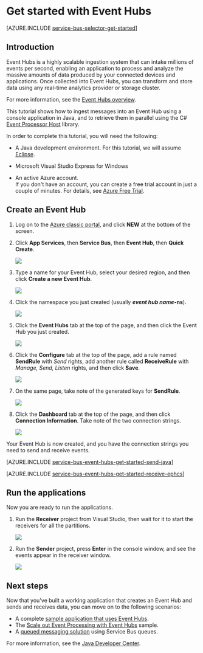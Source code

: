<properties
	pageTitle="Get Started with Event Hubs in Java | Microsoft Azure"
	description="Follow this tutorial to get started using Azure Event Hubs; sending events with Java and receiving them in C# using the EventProcessorHost."
	services="event-hubs"
	documentationCenter=""
	authors="fsautomata"
	manager="timlt"
	editor=""/>

<tags
	ms.service="event-hubs"
	ms.workload="core"
	ms.tgt_pltfrm="na"
	ms.devlang="na"
	ms.topic="article"
	ms.date="11/05/2015"
	ms.author="sethm"/>

# Get started with Event Hubs

[AZURE.INCLUDE [service-bus-selector-get-started](../../includes/service-bus-selector-get-started.md)]

## Introduction

Event Hubs is a highly scalable ingestion system that can intake millions of events per second, enabling an application to process and analyze the massive amounts of data produced by your connected devices and applications. Once collected into Event Hubs, you can transform and store data using any real-time analytics provider or storage cluster.

For more information, see the [Event Hubs overview][].

This tutorial shows how to ingest messages into an Event Hub using a console application in Java, and to retrieve them in parallel using the C# [Event Processor Host][] library.

In order to complete this tutorial, you will need the following:

+ A Java development environment. For this tutorial, we will assume [Eclipse](https://www.eclipse.org/).

+ Microsoft Visual Studio Express for Windows

+ An active Azure account. <br/>If you don't have an account, you can create a free trial account in just a couple of minutes. For details, see <a href="http://azure.microsoft.com/pricing/free-trial/?WT.mc_id=A0E0E5C02&amp;returnurl=http%3A%2F%2Fazure.microsoft.com%2Fen-us%2Fdevelop%2Fmobile%2Ftutorials%2Fget-started%2F" target="_blank">Azure Free Trial</a>.

## Create an Event Hub

1. Log on to the [Azure classic portal][], and click **NEW** at the bottom of the screen.

2. Click **App Services**, then **Service Bus**, then **Event Hub**, then **Quick Create**.

	![][1]

3. Type a name for your Event Hub, select your desired region, and then click **Create a new Event Hub**.

	![][2]

4. Click the namespace you just created (usually ***event hub name*-ns**).

	![][3]

5. Click the **Event Hubs** tab at the top of the page, and then click the Event Hub you just created.

	![][4]

6. Click the **Configure** tab at the top of the page, add a rule named **SendRule** with *Send* rights, add another rule called **ReceiveRule** with *Manage, Send, Listen* rights, and then click **Save**.

	![][5]

7. On the same page, take note of the generated keys for **SendRule**.

	![][6b]

8. Click the **Dashboard** tab at the top of the page, and then click **Connection Information**. Take note of the two connection strings.

	![][6]

Your Event Hub is now created, and you have the connection strings you need to send and receive events.

[AZURE.INCLUDE [service-bus-event-hubs-get-started-send-java](../../includes/service-bus-event-hubs-get-started-send-java.md)]


[AZURE.INCLUDE [service-bus-event-hubs-get-started-receive-ephcs](../../includes/service-bus-event-hubs-get-started-receive-ephcs.md)]

## Run the applications

Now you are ready to run the applications.

1.	Run the **Receiver** project from Visual Studio, then wait for it to start the receivers for all the partitions.

	![][21]

2.	Run the **Sender** project, press **Enter** in the console window, and see the events appear in the receiver window.

	![][22]

## Next steps

Now that you've built a working application that creates an Event Hub and sends and receives data, you can move on to the following scenarios:

- A complete [sample application that uses Event Hubs][].
- The [Scale out Event Processing with Event Hubs][] sample.
- A [queued messaging solution][] using Service Bus queues.

For more information, see the [Java Developer Center](/develop/java/).

<!-- Images. -->
[1]: ./media/event-hubs-java-ephcs-getstarted/create-event-hub1.png
[2]: ./media/event-hubs-java-ephcs-getstarted/create-event-hub2.png
[3]: ./media/event-hubs-java-ephcs-getstarted/create-event-hub3.png
[4]: ./media/event-hubs-java-ephcs-getstarted/create-event-hub4.png
[5]: ./media/event-hubs-java-ephcs-getstarted/create-event-hub5.png
[6]: ./media/event-hubs-java-ephcs-getstarted/create-event-hub6.png
[6b]: ./media/event-hubs-java-ephcs-getstarted/create-event-hub6b.png


[21]: ./media/event-hubs-java-ephcs-getstarted/run-csharp-ephcs1.png
[22]: ./media/event-hubs-java-ephcs-getstarted/run-csharp-ephcs2.png

<!-- Links -->
[Azure classic portal]: https://manage.windowsazure.com/
[Event Processor Host]: https://www.nuget.org/packages/Microsoft.Azure.ServiceBus.EventProcessorHost
[Event Hubs overview]: event-hubs-overview.md
[sample application that uses Event Hubs]: https://code.msdn.microsoft.com/Service-Bus-Event-Hub-286fd097
[Scale out Event Processing with Event Hubs]: https://code.msdn.microsoft.com/Service-Bus-Event-Hub-45f43fc3
[queued messaging solution]: ../service-bus/service-bus-dotnet-multi-tier-app-using-service-bus-queues.md
 